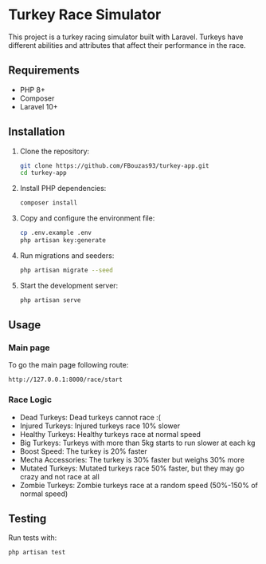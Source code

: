 # Turkey Race Simulator

This project is a turkey racing simulator built with Laravel. Turkeys have different abilities and attributes that affect their performance in the race.

## Requirements

- PHP 8+
- Composer
- Laravel 10+

## Installation

1. Clone the repository:
   ```sh
   git clone https://github.com/FBouzas93/turkey-app.git
   cd turkey-app
   ```

2. Install PHP dependencies:
   ```sh
   composer install
   ```

3. Copy and configure the environment file:
   ```sh
   cp .env.example .env
   php artisan key:generate
   ```

4. Run migrations and seeders:
   ```sh
   php artisan migrate --seed
   ```

5. Start the development server:
   ```sh
   php artisan serve
   ```

## Usage

### Main page

To go the main page following route:
```
http://127.0.0.1:8000/race/start
```

### Race Logic

- Dead Turkeys: Dead turkeys cannot race :(
- Injured Turkeys: Injured turkeys race 10% slower
- Healthy Turkeys: Healthy turkeys race at normal speed
- Big Turkeys: Turkeys with more than 5kg starts to run slower at each kg
- Boost Speed: The turkey is 20% faster
- Mecha Accessories: The turkey is 30% faster but weighs 30% more
- Mutated Turkeys: Mutated turkeys race 50% faster, but they may go crazy and not race at all
- Zombie Turkeys: Zombie turkeys race at a random speed (50%-150% of normal speed)

## Testing

Run tests with:
```sh
php artisan test
```